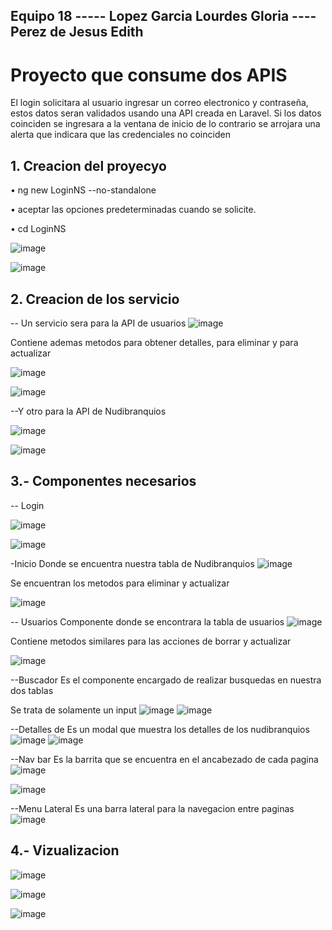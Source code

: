 ## Equipo 18  -----   Lopez Garcia Lourdes Gloria ----    Perez de Jesus Edith

# Proyecto que consume dos APIS

El login solicitara al usuario ingresar un correo electronico y contraseña, estos datos seran validados usando una API creada en Laravel. 
Si los datos coinciden se ingresara a la ventana de inicio de lo contrario se arrojara una alerta que indicara que las credenciales no coinciden

## 1. Creacion del proyecyo

• ng new LoginNS --no-standalone

• aceptar las opciones predeterminadas cuando se solicite.

• cd LoginNS


![image](https://github.com/user-attachments/assets/3fa30cab-107e-4aea-bc52-75ce71ed83ad)

![image](https://github.com/user-attachments/assets/16f21e9a-858a-4bee-a88e-e64fd9344ad1)


## 2. Creacion de los servicio
-- Un servicio sera para la API de usuarios
![image](https://github.com/user-attachments/assets/e558102d-206b-4f31-a8a2-8988e3b3213a)

Contiene ademas metodos para obtener detalles, para eliminar y para actualizar

![image](https://github.com/user-attachments/assets/310f4981-c252-4c0f-b58f-48d70f151d21)


![image](https://github.com/user-attachments/assets/82393a59-3c7e-4458-901e-ce9bb14838cd)


--Y otro para la API de Nudibranquios

![image](https://github.com/user-attachments/assets/149e181d-77b4-4c68-88e5-fbebd1658ba6)

![image](https://github.com/user-attachments/assets/c3a83199-d9a5-4f44-a47f-3c2b0cbb8416)


## 3.- Componentes necesarios 
-- Login

![image](https://github.com/user-attachments/assets/2bfe5c41-2425-4314-8dd9-09cca75e1faf)

![image](https://github.com/user-attachments/assets/4f726f1a-8810-448e-b6ac-4ba638f85292)


-Inicio
Donde se encuentra nuestra tabla de Nudibranquios
![image](https://github.com/user-attachments/assets/ff71136c-8e2f-4d3d-ab84-5e72c5487ac0)

Se encuentran los metodos para eliminar y actualizar 

![image](https://github.com/user-attachments/assets/581a7fa9-f00c-4441-a40a-7ae177f5ec42)


-- Usuarios
Componente donde se encontrara la tabla de usuarios
![image](https://github.com/user-attachments/assets/2ee8dca8-9420-42d1-aa42-4c323bf53b7e)

Contiene metodos similares para las acciones de borrar y actualizar


![image](https://github.com/user-attachments/assets/446c1a4a-83ad-4a30-b919-802024637e07)

--Buscador
Es el componente encargado de realizar busquedas en nuestra dos tablas

Se trata de solamente un input
![image](https://github.com/user-attachments/assets/2e895bda-f285-4219-b28d-7730a51e77c7)
![image](https://github.com/user-attachments/assets/da4b116f-bdf8-4f1b-a9b7-0df6b0ec71e2)

--Detalles de
Es un modal que muestra los detalles de los nudibranquios
![image](https://github.com/user-attachments/assets/ce5294f1-956e-4762-ad35-e748216a7eb5)
![image](https://github.com/user-attachments/assets/e7caa721-95fd-43d9-b5a1-5f9dbcf51e3d)

--Nav bar
Es la barrita que se encuentra en el ancabezado de cada pagina
![image](https://github.com/user-attachments/assets/9ad31cfd-239b-4c5b-b9d3-bc622b326545)

![image](https://github.com/user-attachments/assets/94fd8536-a3f2-4d8d-8ec7-d9e4f7adf80d)

--Menu Lateral
Es una barra lateral para la navegacion entre paginas
![image](https://github.com/user-attachments/assets/a12dffe2-9ebf-4e08-88be-160a2ac89c18)

## 4.- Vizualizacion

![image](https://github.com/user-attachments/assets/11a429f9-55d3-4438-bcb8-968f96aecdc4)


![image](https://github.com/user-attachments/assets/c858c29b-8f51-4f18-8e08-479a5da9251d)

![image](https://github.com/user-attachments/assets/859b470b-e523-4898-a7a2-4637d26d0263)









